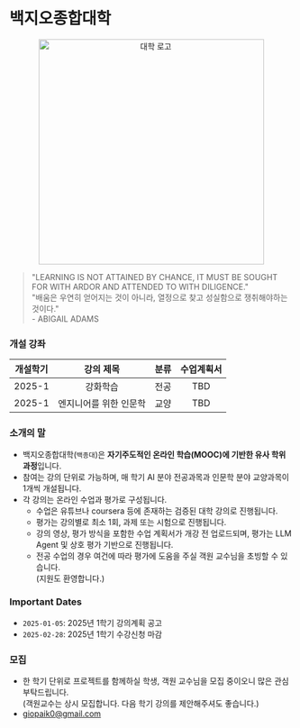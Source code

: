 # 백지오종합대학

<p align="center">
  <img width="400" src="https://github.com/Paik-s-Institute-of-Science-Technology/.github/blob/main/%EB%8C%80%ED%95%99%EB%A1%9C%EA%B3%A0.jpg?raw=true" alt="대학 로고">
</p>

> "LEARNING IS NOT ATTAINED BY CHANCE, IT MUST BE SOUGHT FOR WITH ARDOR AND ATTENDED TO WITH DILIGENCE."    
> "배움은 우연히 얻어지는 것이 아니라, 열정으로 찾고 성실함으로 쟁취해야하는 것이다."    
> \- ABIGAIL ADAMS

### 개설 강좌
| 개설학기 | 강의 제목 | 분류 | 수업계획서 |
| :-----: | :-----------: | :---: | :---: |
| 2025-1 | 강화학습 | 전공 | TBD |
| 2025-1 | 엔지니어를 위한 인문학 | 교양 | TBD |

### 소개의 말
- 백지오종합대학(`백종대`)은 **자기주도적인 온라인 학습(MOOC)에 기반한 유사 학위 과정**입니다.
- 참여는 강의 단위로 가능하며, 매 학기 AI 분야 전공과목과 인문학 분야 교양과목이 1개씩 개설됩니다.
- 각 강의는 온라인 수업과 평가로 구성됩니다.
  - 수업은 유튜브나 coursera 등에 존재하는 검증된 대학 강의로 진행됩니다.
  - 평가는 강의별로 최소 1회, 과제 또는 시험으로 진행됩니다.
  - 강의 영상, 평가 방식을 포함한 수업 계획서가 개강 전 업로드되며, 평가는 LLM Agent 및 상호 평가 기반으로 진행됩니다.
  - 전공 수업의 경우 여건에 따라 평가에 도움을 주실 객원 교수님을 초빙할 수 있습니다.    
  (지원도 환영합니다.)

### Important Dates
- `2025-01-05`: 2025년 1학기 강의계획 공고
- `2025-02-28`: 2025년 1학기 수강신청 마감 

### 모집
- 한 학기 단위로 프로젝트를 함께하실 학생, 객원 교수님을 모집 중이오니 많은 관심 부탁드립니다.    
  (객원교수는 상시 모집합니다. 다음 학기 강의를 제안해주셔도 좋습니다.)
- giopaik0@gmail.com
